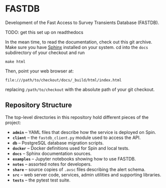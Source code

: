 # FASTDB
Development of the Fast Access to Survey Transients Database (FASTDB).

TODO: get this set up on readthedocs

In the mean time, to read the documentation, check out this git archive.  Make sure you have [Sphinx](https://www.sphinx-doc.org/en/master/index.html) installed on your system.  cd into the `docs` subdirectory of your checkout and run
```
make html
```

Then, point your web browser at:
```
file:///path/to/checkout/docs/_build/html/index.html
```
replacing `/path/to/checkout` with the absolute path of your git checkout.

## Repository Structure

The top-level directories in this repository hold different pieces of the
project:

- **`admin`** – YAML files that describe how the service is deployed on Spin.
- **`client`** – the `fastdb_client.py` module used to access the API.
- **`db`** – PostgreSQL database migration scripts.
- **`docker`** – Docker definitions used for Spin and local tests.
- **`docs`** – Sphinx documentation sources.
- **`examples`** – Jupyter notebooks showing how to use FASTDB.
- **`notes`** – assorted notes for developers.
- **`share`** – source copies of `.avsc` files describing the alert schema.
- **`src`** – web server code, services, admin utilities and supporting
  libraries.
- **`tests`** – the pytest test suite.